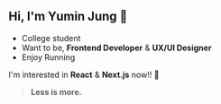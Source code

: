 ## Hi, I'm Yumin Jung 🙂

- College student
- Want to be, **Frontend Developer** & **UX/UI Designer**
- Enjoy Running

I'm interested in **React** & **Next.js** now!! 🚀

> **Less is more.**
